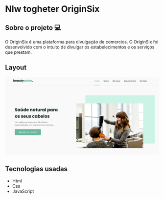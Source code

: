 # Nlw togheter OriginSix

## Sobre o projeto 💻
O OriginSix é uma plataforma para divulgação
 de comercios. O OriginSix foi desenvolvido 
com o intuito de divulgar os estabelecimentos 
e os serviços que prestam.

## Layout 
<img src="https://raw.githubusercontent.com/badeca/OriginSix/main/assets/images/img1.png"/>

## Tecnologias usadas
<ul>
  <li>Html</li>
  <li>Css</li>
  <li>JavaScript</li>
</ul
